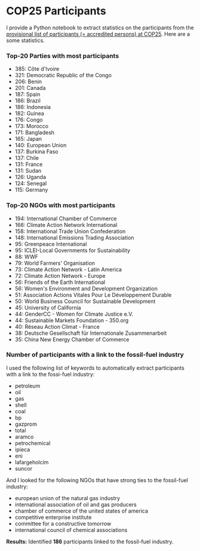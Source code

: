 # COP25 Participants

I provide a Python notebook to extract statistics on the participants from
the [provisional list of participants (= accredited persons) at
COP25](https://unfccc.int/sites/default/files/resource/COP%2025_Provisional%20List%20of%20Participants.pdf).
Here are a some statistics.

### Top-20 Parties with most participants

- 385: Côte d'Ivoire
- 321: Democratic Republic of the Congo
- 206: Benin
- 201: Canada
- 187: Spain
- 186: Brazil
- 186: Indonesia
- 182: Guinea
- 176: Congo
- 173: Morocco
- 171: Bangladesh
- 165: Japan
- 140: European Union
- 137: Burkina Faso
- 137: Chile
- 131: France
- 131: Sudan
- 126: Uganda
- 124: Senegal
- 115: Germany

### Top-20 NGOs with most participants

- 194: International Chamber of Commerce
- 166: Climate Action Network International
- 158: International Trade Union Confederation
- 148: International Emissions Trading Association
-  95: Greenpeace International
-  95: ICLEI-Local Governments for Sustainability
-  88: WWF
-  79: World Farmers' Organisation
-  73: Climate Action Network - Latin America
-  72: Climate Action Network - Europe
-  56: Friends of the Earth International
-  56: Women's Environment and Development Organization
-  51: Association Actions Vitales Pour Le Développement Durable
-  50: World Business Council for Sustainable Development
-  45: University of California
-  44: GenderCC - Women for Climate Justice e.V.
-  44: Sustainable Markets Foundation - 350.org
-  40: Réseau Action Climat - France
-  38: Deutsche Gesellschaft für Internationale Zusammenarbeit
-  35: China New Energy Chamber of Commerce

### Number of participants with a link to the fossil-fuel industry

I used the following list of keywords to automatically extract participants
with a link to the fossi-fuel industry:

- petroleum
- oil
- gas
- shell
- coal
- bp
- gazprom
- total
- aramco
- petrochemical
- ipieca
- eni
- lafargeholcim
- suncor

And I looked for the following NGOs that have strong ties to the fossil-fuel
industry:

- european union of the natural gas industry
- international association of oil and gas producers
- chamber of commerce of the united states of america
- competitive enterprise institute
- committee for a constructive tomorrow
- international council of chemical associations

**Results:** Identified **186** participants linked to the fossil-fuel
industry.
